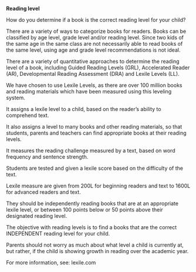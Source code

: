 **Reading level**

  

How do you determine if a book is the correct reading level for your child?

  

There are a variety of ways to categorize books for readers. Books can be classified by age level, grade level and/or reading level. Since two kids of the same age in the same class are not necessarily able to read books of the same level, using age and grade level recommendations is not ideal.

  

  

There are a variety of quantitative approaches to determine the reading level of a book, including Guided Reading Levels (GRL), Accelerated Reader (AR), Developmental Reading Assessment (DRA) and Lexile Levels (LL).

  

We have chosen to use Lexile Levels, as there are over 100 million books and reading materials which have been measured using this leveling system.

  

It assigns a lexile level to a child, based on the reader’s ability to comprehend text.

  

It also assigns a level to many books and other reading materials, so that students, parents and teachers can find appropriate books at their reading levels.

  

It measures the reading challenge measured by a text, based on word frequency and sentence strength.

  

Students are tested and given a lexile score based on the difficulty of the text.

  

Lexile measure are given from 200L for beginning readers and text to 1600L for advanced readers and text.

  

They should be independently reading books that are at an appropriate lexile level, or between 100 points below or 50 points above their designated reading level.

  

The objective with reading levels is to find a books that are the correct INDEPENDENT reading level for your child.

  

  

  

Parents should not worry as much about what level a child is currently at, but rather, if the child is showing growth in reading over the academic year.

  

  

For more information, see: lexile.com
<!--stackedit_data:
eyJoaXN0b3J5IjpbOTM1MjU5MDQ0XX0=
-->